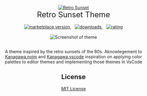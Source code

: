 <div align="center">
  <a href="https://marketplace.visualstudio.com/items?itemName=PhilDanielsIO.retro-sunset-theme">
    <img alt="Retro Sunset" src="https://raw.githubusercontent.com/phildaniels/retro-sunset-theme/master/images/retro-sunset.jpg">
  </a>
  <div style="font-size: 25px" align="center">Retro Sunset Theme</h1>
</div>
<br/>
<div align="center">
  <!-- marketplace version -->
  <a href="https://marketplace.visualstudio.com/items?itemName=PhilDanielsIO.retro-sunset-theme">
    <img alt="marketplace version" src="https://img.shields.io/visual-studio-marketplace/i/PhilDanielsIO.retro-sunset-theme.svg?maxAge=3600&style=for-the-badge&labelColor=ed1d86&color=030A64">
  </a>
  &nbsp;&nbsp;
  <!-- downloads -->
  <a href="https://marketplace.visualstudio.com/items?itemName=PhilDanielsIO.retro-sunset-theme">
    <img alt="downloads" src="https://img.shields.io/visual-studio-marketplace/d/PhilDanielsIO.retro-sunset-theme.svg?maxAge=3600&style=for-the-badge&labelColor=ed1d86&color=030A64">
  </a>
  &nbsp;&nbsp;
  <!-- rating -->
  <a href="https://marketplace.visualstudio.com/items?itemName=PhilDanielsIO.retro-sunset-theme">
    <img alt="rating" src="https://img.shields.io/visual-studio-marketplace/stars/PhilDanielsIO.retro-sunset-theme.svg?maxAge=86400&style=for-the-badge&labelColor=ed1d86&color=030A64">
  </a>
</div>
</br>
<div align="center">
  <img
    src="https://raw.githubusercontent.com/phildaniels/retro-sunset-theme/master/images/screenshot.png"
    role="presentation"
		alt="Screenshot of theme"
  />
</div>
</br>
<div align="left"></div>

A theme inspired by the retro sunsets of the 80s. Aknowlegement to [Kanagawa.nvim](https://github.com/rebelot/kanagawa.nvim) and [Kanagawa.vscode](https://marketplace.visualstudio.com/items?itemName=qufiwefefwoyn.kanagawa) inspiration on applying color palettes to editor themes and implementing those themes in VsCode

## License

[MIT License](https://github.com/phildaniels/retro-sunset/blob/main/LICENSE)
